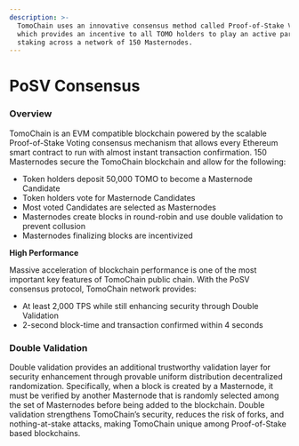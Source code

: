 ```yaml
---
description: >-
  TomoChain uses an innovative consensus method called Proof-of-Stake Voting
  which provides an incentive to all TOMO holders to play an active part in
  staking across a network of 150 Masternodes.
---
```


# PoSV Consensus

### Overview

TomoChain is an EVM compatible blockchain powered by the scalable Proof-of-Stake Voting consensus mechanism that allows every Ethereum smart contract to run with almost instant transaction confirmation. 150 Masternodes secure the TomoChain blockchain and allow for the following:

* Token holders deposit 50,000 TOMO to become a Masternode Candidate
* Token holders vote for Masternode Candidates
* Most voted Candidates are selected as Masternodes
* Masternodes create blocks in round-robin and use double validation to prevent collusion
* Masternodes finalizing blocks are incentivized

**High Performance**&#x20;

Massive acceleration of blockchain performance is one of the most important key features of TomoChain public chain. With the PoSV consensus protocol, TomoChain network provides:

* At least 2,000 TPS while still enhancing security through Double Validation
* 2-second block-time and transaction confirmed within 4 seconds

### Double Validation

Double validation provides an additional trustworthy validation layer for security enhancement through provable uniform distribution decentralized randomization. Specifically, when a block is created by a Masternode, it must be verified by another Masternode that is randomly selected among the set of Masternodes before being added to the blockchain. Double validation strengthens TomoChain’s security, reduces the risk of forks, and nothing-at-stake attacks, making TomoChain unique among Proof-of-Stake based blockchains.

